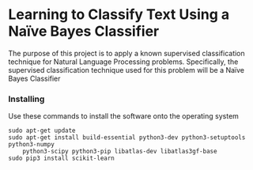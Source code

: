 # Learning to Classify Text Using a Naïve Bayes Classifier

The purpose of this project is to apply a known supervised classification
technique for Natural Language Processing problems. Specifically,
the supervised classification technique used for this problem will be a 
Naïve Bayes Classifier

### Installing

Use these commands to install the software onto the operating system

```
sudo apt-get update
sudo apt-get install build-essential python3-dev python3-setuptools python3-numpy 
    python3-scipy python3-pip libatlas-dev libatlas3gf-base
sudo pip3 install scikit-learn

```
